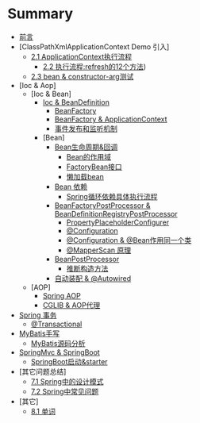# Summary

* [前言](doc/target.md)
* [ClassPathXmlApplicationContext Demo 引入]
    * [2.1 ApplicationContext执行流程](doc/test/flow_path.md)
        * [2.2 执行流程:refresh的12个方法](doc/test/code_review.md))
    * [2.3 bean & constructor-arg测试](doc/test/bean_constructor.md)
* [Ioc & Aop]
    * [Ioc & Bean]
        * [Ioc & BeanDefinition](doc/bean/ioc_bean.md)
            * [BeanFactory](doc/bean/BeanFactory.md)
            * [BeanFactory & ApplicationContext](doc/bean/context.md)
            * [事件发布和监听机制](doc/bean/context_event.md)
        * [Bean]
            * [Bean生命周期&回调](doc/bean/bean_life.md)
                * [Bean的作用域](doc/bean/bean_scope.md)
                * [FactoryBean接口](doc/bean/fatory_bean.md)
                * [懒加载bean](doc/bean/lazy.md)
            * [Bean 依赖](doc/bean/ioc_bean_dependency.md)
                * [Spring循环依赖具体执行流程](doc/bean/dependency.md)
            * [BeanFactoryPostProcessor & BeanDefinitionRegistryPostProcessor](doc/bean/post_processor.md)
                * [PropertyPlaceholderConfigurer](doc/bean/property.md)
                * [@Configuration](doc/bean/configuration.md)
                * [@Configuration & @Bean作用同一个类](doc/bean/configuration_bean.md)
                * [@MapperScan 原理](doc/bean/mapper_scan.md)
            * [BeanPostProcessor](doc/bean/bean_post_processor.md)
                * [推断构造方法](doc/bean/bean_constructor.md)
            * [自动装配 & @Autowired](doc/bean/ioc_bean_auto.md)
    * [AOP]
        * [Spring AOP](doc/bean/aop.md)
        * [CGLIB & AOP代理](doc/bean/aspectj.md)
* [Spring 事务](doc/bean/transaction.md)
    * [@Transactional](doc/bean/transaction_annotation.md)  
* [MyBatis手写](doc/mybatis.md)
    * [MyBatis源码分析](doc/mybatis_source.md)
* [SpringMvc & SpringBoot](doc/springboot.md)
    * [SpringBoot启动&starter](doc/springboot_starter.md)
* [其它问题总结]
    * [7.1 Spring中的设计模式](doc/bean/design.md)
    * [7.2 Spring中常见问题](doc/pro.md)
* [其它]
    * [8.1 单词](./doc/other/words.md)
